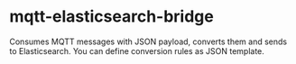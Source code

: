 # mqtt-elasticsearch-bridge
Consumes MQTT messages with JSON payload, converts them and sends to Elasticsearch. You can define conversion rules as JSON template.
